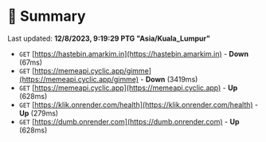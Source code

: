 # 📖 Summary
Last updated: **12/8/2023, 9:19:29 PTG "Asia/Kuala_Lumpur"**

- `GET` [https://hastebin.amarkim.in](https://hastebin.amarkim.in) - **Down** (67ms)
- `GET` [https://memeapi.cyclic.app/gimme](https://memeapi.cyclic.app/gimme) - **Down** (3419ms)
- `GET` [https://memeapi.cyclic.app](https://memeapi.cyclic.app) - **Up** (628ms)
- `GET` [https://klik.onrender.com/health](https://klik.onrender.com/health) - **Up** (279ms)
- `GET` [https://dumb.onrender.com](https://dumb.onrender.com) - **Up** (628ms)
